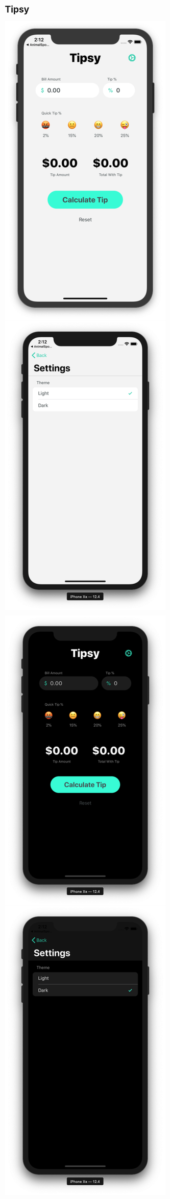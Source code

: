# Tipsy

<p align="center">
  <img src="https://github.com/marlonjames71/Tipsy/blob/master/Screen%20Shot%202019-08-07%20at%202.12.10%20PM.png"><img src="https://github.com/marlonjames71/Tipsy/blob/master/Screen%20Shot%202019-08-07%20at%202.12.17%20PM.png">
</p>

<p align="center">
  <img src="https://github.com/marlonjames71/Tipsy/blob/master/Screen%20Shot%202019-08-07%20at%202.12.28%20PM.png"><img src="https://github.com/marlonjames71/Tipsy/blob/master/Screen%20Shot%202019-08-07%20at%202.12.34%20PM.png">
</p>
